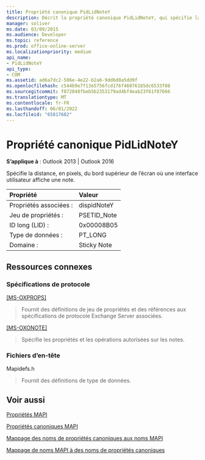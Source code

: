 ```yaml
---
title: Propriété canonique PidLidNoteY
description: Décrit la propriété canonique PidLidNoteY, qui spécifie la distance, en pixels, du bord supérieur de l’écran où une interface utilisateur affiche une note.
manager: soliver
ms.date: 03/09/2015
ms.audience: Developer
ms.topic: reference
ms.prod: office-online-server
ms.localizationpriority: medium
api_name:
- PidLidNoteY
api_type:
- COM
ms.assetid: ad6a7dc2-506e-4e22-b2a6-9dd6d0a5dd9f
ms.openlocfilehash: c544b9e7f13e5756fcd176f46076185dc6533f08
ms.sourcegitcommit: f872848fbeb5b2353179ad4bf4eab23f61f87666
ms.translationtype: MT
ms.contentlocale: fr-FR
ms.lasthandoff: 06/01/2022
ms.locfileid: "65817682"
---
```

# <a name="pidlidnotey-canonical-property"></a>Propriété canonique PidLidNoteY

  
  
**S’applique à** : Outlook 2013 | Outlook 2016 
  
Spécifie la distance, en pixels, du bord supérieur de l’écran où une interface utilisateur affiche une note.
  
|Propriété|Valeur|
|:-----|:-----|
|Propriétés associées :  <br/> |dispidNoteY  <br/> |
|Jeu de propriétés :  <br/> |PSETID_Note  <br/> |
|ID long (LID) :  <br/> |0x00008B05  <br/> |
|Type de données :  <br/> |PT_LONG  <br/> |
|Domaine :  <br/> |Sticky Note  <br/> |
   
## <a name="related-resources"></a>Ressources connexes

### <a name="protocol-specifications"></a>Spécifications de protocole

[[MS-OXPROPS]](https://msdn.microsoft.com/library/f6ab1613-aefe-447d-a49c-18217230b148%28Office.15%29.aspx)
  
> Fournit des définitions de jeu de propriétés et des références aux spécifications de protocole Exchange Server associées.
    
[[MS-OXONOTE]](https://msdn.microsoft.com/library/6bf4ed7e-316c-4a3c-be27-5ec93e7ab39f%28Office.15%29.aspx)
  
> Spécifie les propriétés et les opérations autorisées sur les notes.
    
### <a name="header-files"></a>Fichiers d’en-tête

Mapidefs.h
  
> Fournit des définitions de type de données.
    
## <a name="see-also"></a>Voir aussi



[Propriétés MAPI](mapi-properties.md)
  
[Propriétés canoniques MAPI](mapi-canonical-properties.md)
  
[Mappage des noms de propriétés canoniques aux noms MAPI](mapping-canonical-property-names-to-mapi-names.md)
  
[Mappage de noms MAPI à des noms de propriétés canoniques](mapping-mapi-names-to-canonical-property-names.md)

